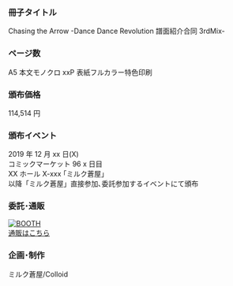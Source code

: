 ### 冊子タイトル

Chasing the Arrow
-Dance Dance Revolution 譜面紹介合同 3rdMix-

### ページ数

A5 本文モノクロ xxP
表紙フルカラー特色印刷

### 頒布価格

114,514 円

### 頒布イベント

2019 年 12 月 xx 日(X)  
コミックマーケット 96 x 日目  
XX ホール X-xxx ｢ミルク蒼屋｣  
以降「ミルク蒼屋」直接参加､委託参加するイベントにて頒布

### 委託･通販

[![BOOTH](https://asset.booth.pm/static-images/banner/200x40_01.png)  
通販はこちら](https://www.google.co.jp/)

### 企画･制作

ミルク蒼屋/Colloid
